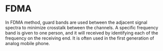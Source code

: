 # FDMA
In FDMA method, guard bands are used between the adjacent signal spectra to minimize crosstalk between the channels. A specific frequency band is given to one person, and it will received by identifying each of the frequency on the receiving end. It is often used in the first generation of analog mobile phone.

